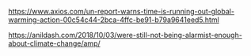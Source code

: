 https://www.axios.com/un-report-warns-time-is-running-out-global-warming-action-00c54c44-2bca-4ffc-be91-b79a9641eed5.html

https://anildash.com/2018/10/03/were-still-not-being-alarmist-enough-about-climate-change/amp/

